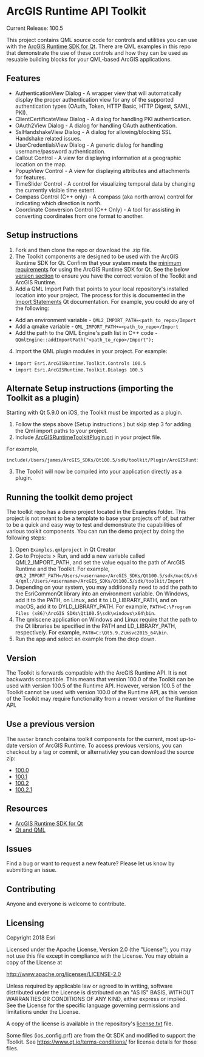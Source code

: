 ArcGIS Runtime API Toolkit
==========================

Current Release: 100.5

This project contains QML source code for controls and utilities you can use with the [ArcGIS Runtime SDK for Qt](http://developers.arcgis.com/qt). There are QML examples in this repo that demonstrate the use of these controls and how they can be used as resuable building blocks for your QML-based ArcGIS applications.

## Features
- AuthenticationView Dialog - A wrapper view that will automatically display the proper authentication view for any of the supported authentication types (OAuth, Token, HTTP Basic, HTTP Digest, SAML, PKI).
- ClientCertificateView Dialog - A dialog for handling PKI authentication.
- OAuth2View Dialog - A dialog for handling OAuth authentication.
- SslHandshakeView Dialog - A dialog for allowing/blocking SSL Handshake related issues.
- UserCredentialsView Dialog - A generic dialog for handling username/password authentication.
- Callout Control - A view for displaying information at a geographic location on the map.
- PopupView Control - A view for displaying attributes and attachments for features.
- TimeSlider Control - A control for visualizing temporal data by changing the currently visible time extent.
- Compass Control (C++ only) - A compass (aka north arrow) control for indicating which direction is north.
- Coordinate Conversion Control (C++ Only) - A tool for assisting in converting coordinates from one format to another.

## Setup instructions 

1. Fork and then clone the repo or download the .zip file.
2. The Toolkit components are designed to be used with the ArcGIS Runtime SDK for Qt. Confirm that your system meets the [minimum requirements](https://developers.arcgis.com/qt/latest/qml/guide/arcgis-runtime-sdk-for-qt-system-requirements.htm) for using the ArcGIS Runtime SDK for Qt. See the below [version section](#version) to ensure you have the correct version of the Toolkit and ArcGIS Runtime.
3. Add a QML Import Path that points to your local repository's installed location into your project. The process for this is documented in the [Import Statements](http://doc.qt.io/qt-5/qtqml-syntax-imports.html#qml-import-path) Qt documentation. For example, you could do any of the following:
  - Add an environment variable - `QML2_IMPORT_PATH=<path_to_repo>/Import`
  - Add a qmake variable - `QML_IMPORT_PATH+=<path_to_repo>/Import`
  - Add the path to the QML Engine's path list in C++ code - `QQmlEngine::addImportPath("<path_to_repo>/Import");`
4. Import the QML plugin modules in your project. For example:
  - `import Esri.ArcGISRuntime.Toolkit.Controls 100.5`
  - `import Esri.ArcGISRuntime.Toolkit.Dialogs 100.5`

## Alternate Setup instructions (importing the Toolkit as a plugin)

Starting with Qt 5.9.0 on iOS, the Toolkit must be imported as a plugin.

1. Follow the steps above (Setup instructions ) but skip step 3 for adding the Qml import paths to your project.
2. Include [ArcGISRuntimeToolkitPlugin.pri](Plugin/ArcGISRuntimeToolkitPlugin.pri) in your project file.

For example, 
```qmake 
include(/Users/james/ArcGIS_SDKs/Qt100.5/sdk/toolkit/Plugin/ArcGISRuntimeToolkitPlugin.pri)
```

3. The Toolkit will now be compiled into your application directly as a plugin.

## Running the toolkit demo project
The toolkit repo has a demo project located in the Examples folder. This project is not meant to be a template to base your projects off of, but rather to be a quick and easy way to test and demonstrate the capabilities of various toolkit components. You can run the demo project by doing the following steps:

1. Open `Examples.qmlproject` in Qt Creator
2. Go to Projects > Run, and add a new variable called QML2_IMPORT_PATH, and set the value equal to the path of ArcGIS Runtime and the Toolkit. For example, `QML2_IMPORT_PATH=/Users/<username>/ArcGIS_SDKs/Qt100.5/sdk/macOS/x64/qml:/Users/<username>/ArcGIS_SDKs/Qt100.5/sdk/toolkit/Import`
3. Depending on your system, you may additionally need to add the path to the EsriCommonQt library into an environment variable. On Windows, add it to the PATH, on Linux, add it to LD_LIBRARY_PATH, and on macOS, add it to DYLD_LIBRARY_PATH. For example, `PATH=C:\Program Files (x86)\ArcGIS SDKs\Qt100.5\sdk\windows\x64\bin`.
4. The qmlscene application on Windows and Linux require that the path to the Qt libraries be specified in the PATH and LD_LIBRARY_PATH, respectively. For example, `PATH=C:\Qt5.9.2\msvc2015_64\bin`.
5. Run the app and select an example from the drop down.

## Version
The Toolkit is forwards compatible with the ArcGIS Runtime API. It is not backwards compatible. This means that version 100.0 of the Toolkit can be used with version 100.5 of the Runtime API. However, version 100.5 of the Toolkit cannot be used with version 100.0 of the Runtime API, as this version of the Toolkit may require functionality from a newer version of the Runtime API.

## Use a previous version
The `master` branch contains toolkit components for the current, most up-to-date version of ArcGIS Runtime. To access previous versions, you can checkout by a tag or commit, or alternativley you can download the source zip:

- [100.0](https://github.com/Esri/arcgis-runtime-toolkit-qt/releases/tag/1529)
- [100.1](https://github.com/Esri/arcgis-runtime-toolkit-qt/releases/tag/1744)
- [100.2](https://github.com/Esri/arcgis-runtime-toolkit-qt/releases/tag/1912)
- [100.2.1](https://github.com/Esri/arcgis-runtime-toolkit-qt/releases/tag/100.2.1)

## Resources

* [ArcGIS Runtime SDK for Qt](https://developers.arcgis.com/qt/)
* [Qt and QML](http://www.qt.io/)

## Issues

Find a bug or want to request a new feature?  Please let us know by submitting an issue.

## Contributing

Anyone and everyone is welcome to contribute.

## Licensing
Copyright 2018 Esri

Licensed under the Apache License, Version 2.0 (the "License");
you may not use this file except in compliance with the License.
You may obtain a copy of the License at

http://www.apache.org/licenses/LICENSE-2.0

Unless required by applicable law or agreed to in writing, software
distributed under the License is distributed on an "AS IS" BASIS,
WITHOUT WARRANTIES OR CONDITIONS OF ANY KIND, either express or implied.
See the License for the specific language governing permissions and
limitations under the License.

A copy of the license is available in the repository's [license.txt](license.txt) file.

Some files (ios_config.prf) are from the Qt SDK and modified to support the Toolkit.
See https://www.qt.io/terms-conditions/ for license details for those files.
